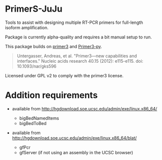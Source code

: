 # PrimerS-JuJu

Tools to assist with designing multiple RT-PCR primers for full-length
isoform amplification.

Package is currently alpha-quality and requires a bit manual setup to run.

This package builds on [primer3](https://github.com/primer3-org/primer3)
and
[Primer3-py](https://libnano.github.io/primer3-py/index.html).

> Untergasser, Andreas, et al. "Primer3—new capabilities and interfaces."
> Nucleic acids research 40.15 (2012): e115-e115.
> doi: 10.1093/nar/gks596

Licensed under GPL v2 to comply with the primer3 license.

# Addition requirements

* available from http://hgdownload.soe.ucsc.edu/admin/exe/linux.x86_64/
  * bigBedNamedItems
  * bigBedToBed
  
* available from http://hgdownload.soe.ucsc.edu/admin/exe/linux.x86_64/blat/
  * gfPcr
  * gfServer  (if not using an assembly in the UCSC browser)



